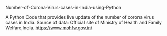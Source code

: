 Number-of-Corona-Virus-cases-in-India-using-Python

A Python Code that provides live update of the number of corona virus cases in India.
Source of data: 
Official site of Ministry of Health and Family Welfare,India.
https://www.mohfw.gov.in/
